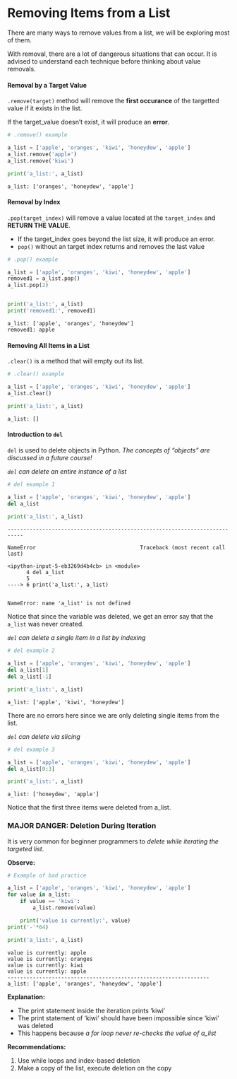 # Removing Items from a List

There are many ways to remove values from a list, we will be exploring most of them.

With removal, there are a lot of dangerous situations that can occur. It is advised to understand each technique before thinking about value removals.

#### Removal by a Target Value <a href="#removal-by-a-target-value" id="removal-by-a-target-value"></a>

`.remove(target)` method will remove the **first occurance** of the targetted value if it exists in the list.

If the target\_value doesn’t exist, it will produce an **error**.

```python
# .remove() example

a_list = ['apple', 'oranges', 'kiwi', 'honeydew', 'apple']
a_list.remove('apple')
a_list.remove('kiwi')

print('a_list:', a_list)
```

```
a_list: ['oranges', 'honeydew', 'apple']
```

#### Removal by Index <a href="#removal-by-index" id="removal-by-index"></a>

`.pop(target_index)` will remove a value located at the `target_index` and **RETURN THE VALUE**.

* If the target\_index goes beyond the list size, it will produce an error.
* `pop()` without an target index returns and removes the last value

```python
# .pop() example

a_list = ['apple', 'oranges', 'kiwi', 'honeydew', 'apple']
removed1 = a_list.pop()
a_list.pop(2)


print('a_list:', a_list)
print('removed1:', removed1)
```

```
a_list: ['apple', 'oranges', 'honeydew']
removed1: apple
```

#### Removing All Items in a List <a href="#removing-all-items-in-a-list" id="removing-all-items-in-a-list"></a>

`.clear()` is a method that will empty out its list.

```python
# .clear() example

a_list = ['apple', 'oranges', 'kiwi', 'honeydew', 'apple']
a_list.clear()

print('a_list:', a_list)
```

```
a_list: []
```

#### Introduction to `del` <a href="#introduction-to-del" id="introduction-to-del"></a>

`del` is used to delete objects in Python. _The concepts of “objects” are discussed in a future course!_

_`del` can delete an entire instance of a list_

```python
# del example 1

a_list = ['apple', 'oranges', 'kiwi', 'honeydew', 'apple']
del a_list

print('a_list:', a_list)
```

```
---------------------------------------------------------------------------

NameError                                 Traceback (most recent call last)

<ipython-input-5-eb3269d4b4cb> in <module>
      4 del a_list
      5
----> 6 print('a_list:', a_list)


NameError: name 'a_list' is not defined
```

Notice that since the variable was deleted, we get an error say that the `a_list` was never created.

_`del` can delete a single item in a list by indexing_

```python
# del example 2

a_list = ['apple', 'oranges', 'kiwi', 'honeydew', 'apple']
del a_list[1]
del a_list[-1]

print('a_list:', a_list)
```

```
a_list: ['apple', 'kiwi', 'honeydew']
```

There are no errors here since we are only deleting single items from the list.

_`del` can delete via slicing_

```python
# del example 3

a_list = ['apple', 'oranges', 'kiwi', 'honeydew', 'apple']
del a_list[0:3]

print('a_list:', a_list)
```

```
a_list: ['honeydew', 'apple']
```

Notice that the first three items were deleted from a\_list.

### MAJOR DANGER: Deletion During Iteration <a href="#major-danger-deletion-during-iteration" id="major-danger-deletion-during-iteration"></a>

It is very common for beginner programmers to _delete while iterating the targeted list_.

**Observe:**

```python
# Example of bad practice

a_list = ['apple', 'oranges', 'kiwi', 'honeydew', 'apple']
for value in a_list:
    if value == 'kiwi':
        a_list.remove(value)

    print('value is currently:', value)
print('-'*64)

print('a_list:', a_list)
```

```
value is currently: apple
value is currently: oranges
value is currently: kiwi
value is currently: apple
----------------------------------------------------------------
a_list: ['apple', 'oranges', 'honeydew', 'apple']
```

**Explanation:**

* The print statement inside the iteration prints ‘kiwi’
* The print statement of ‘kiwi’ should have been impossible since ‘kiwi’ was deleted
* This happens because _a for loop never re-checks the value of a\_list_

**Recommendations:**

1. Use while loops and index-based deletion
2. Make a copy of the list, execute deletion on the copy
